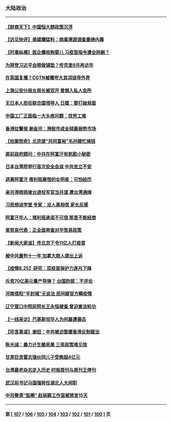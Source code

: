 ### 大陆政治
---
#### [【财商天下】中国恒大随政策沉浮](../../pages/ncid277/n13187191.md) 
#### [【远见快评】美媒爆猛料：病毒溯源调查重磅内幕](../../pages/ncid277/n13187800.md) 
#### [【时事纵横】医企爆收购婴儿 习疫苗指令遭全网删？](../../pages/ncid277/n13187849.md) 
#### [为拜登习近平会晤做铺垫？传克里9月再访华](../../pages/ncid277/n13187748.md) 
#### [在英国复播？CGTN被曝夸大其词误导外界](../../pages/ncid277/n13187723.md) 
#### [上海公安分局女局长被双开 曾频入私人会所](../../pages/ncid277/n13187659.md) 
#### [无日本人担任联合国领导人 日媒：要打破局面](../../pages/ncid277/n13187677.md) 
#### [中国工厂正面临一大头疼问题：找劳工难](../../pages/ncid277/n13187667.md) 
#### [香港拉警报 谢金河：港股市成全球最弱势市场](../../pages/ncid277/n13187395.md) 
#### [【拍案惊奇】北京提“共同富裕”毛孙婿忙捐钱](../../pages/ncid277/n13186702.md) 
#### [美前政府顾问：中共在阿富汗有肮脏小秘密](../../pages/ncid277/n13187513.md) 
#### [日本台湾将举行首次安全会谈 中共坐立不安](../../pages/ncid277/n13187215.md) 
#### [逃离阿富汗 塔利班痛恨的女明星：可怕经历](../../pages/ncid277/n13187359.md) 
#### [亲共港商挑唆台退役军官当共谍 遭台湾通缉](../../pages/ncid277/n13187042.md) 
#### [习思想进学堂 专家：没人真相信 家长反感](../../pages/ncid277/n13186724.md) 
#### [阿富汗华人：塔利班承诺不可信 那里不能经商](../../pages/ncid277/n13186522.md) 
#### [美贸易代表：正全面审查对华贸易政策](../../pages/ncid277/n13187218.md) 
#### [【新闻大家谈】传北京下令11亿人打疫苗](../../pages/ncid277/n13186690.md) 
#### [被中共重判十一年 加拿大商人提出上诉](../../pages/ncid277/n13187034.md) 
#### [【疫情8.25】研究：双疫苗保护力逐月下降](../../pages/ncid277/n13186419.md) 
#### [斥资70亿美元量产导弹？ 台国防部：不评论](../../pages/ncid277/n13186511.md) 
#### [河南信阳“半封城”无说法 民间疑官方瞒疫情](../../pages/ncid277/n13186312.md) 
#### [辽宁营口中院前院长王永恒被查 曾迫害法轮功](../../pages/ncid277/n13186342.md) 
#### [【一线采访】巴基斯坦华人为何屡遭袭击](../../pages/ncid277/n13185887.md) 
#### [【珍言真语】谢田：中共被迫暂缓香港反制裁法](../../pages/ncid277/n13185797.md) 
#### [陈光诚：暴力计生酿恶果 三孩政策难见效](../../pages/ncid277/n13185915.md) 
#### [甘肃巨贪雷志强伙同儿子受贿超4亿元](../../pages/ncid277/n13186120.md) 
#### [台湾最老杂志走入历史 时报周刊与周刊王停刊](../../pages/ncid277/n13185851.md) 
#### [武汉前书记马国强转任湖北人大闲职](../../pages/ncid277/n13185842.md) 
#### [中共整肃“饭圈” 赵丽颖工作室被禁言15天](../../pages/ncid277/n13185347.md) 

---
#### 第 [ [107](./107.md) / [106](./106.md) / [105](./105.md) / [104](./104.md) / [103](./103.md) / [102](./102.md) / [101](./101.md) / [100](./100.md) ] 页
